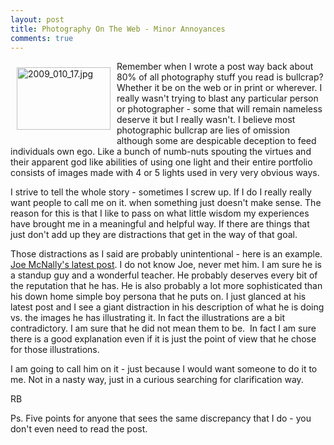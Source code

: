 ```yaml
---
layout: post
title: Photography On The Web - Minor Annoyances 
comments: true
---
```

<a rel="lightbox" href="/wp-content/uploads/2009/12/2009_010_17.jpg"><img title="2009_010_17.jpg" src="/wp-content/uploads/2009/12/.thumbs/.2009_010_17.jpg" border="0" alt="2009_010_17.jpg" hspace="10" vspace="10" width="150" height="100" align="left" /></a>Remember when I wrote a post way back about 80% of all photography stuff you read is bullcrap? Whether it be on the web or in print or wherever. I really wasn't trying to blast any particular person or photographer - some that will remain nameless deserve it but I really wasn't. I believe most photographic bullcrap are lies of omission although some are despicable deception to feed individuals own ego. Like a bunch of numb-nuts spouting the virtues and their apparent god like abilities of using one light and their entire portfolio consists of images made with 4 or 5 lights used in very very obvious ways.

I strive to tell the whole story - sometimes I screw up. If I do I really really want people to call me on it. when something just doesn't make sense. The reason for this is that I like to pass on what little wisdom my experiences have brought me in a meaningful and helpful way. If there are things that just don't add up they are distractions that get in the way of that goal.

Those distractions as I said are probably unintentional - here is an example. <a href="http://www.joemcnally.com/blog/2009/12/22/kandra-and-one-light/?utm_source=feedburner&amp;utm_medium=feed&amp;utm_campaign=Feed%3A+joemcnally+%28Joe+McNally%27s+Blog%29">Joe McNally's latest post</a>. I do not know Joe, never met him. I am sure he is a standup guy and a wonderful teacher. He probably deserves every bit of the reputation that he has. He is also probably a lot more sophisticated than his down home simple boy persona that he puts on. I just glanced at his latest post and I see a giant distraction in his description of what he is doing vs. the images he has illustrating it. In fact the illustrations are a bit contradictory. I am sure that he did not mean them to be.  In fact I am sure there is a good explanation even if it is just the point of view that he chose for those illustrations.

I am going to call him on it - just because I would want someone to do it to me. Not in a nasty way, just in a curious searching for clarification way.

RB

Ps. Five points for anyone that sees the same discrepancy that I do - you don't even need to read the post.